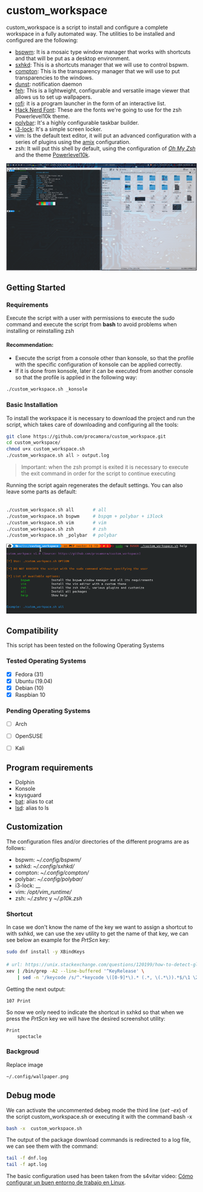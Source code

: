 # custom_workspace

custom_workspace is a script to install and configure a complete workspace in a fully automated way. The utilities to be installed and configured are the following:

- [bspwm][bspwm]: It is a mosaic type window manager that works with shortcuts and that will be put as a desktop environment.
- [sxhkd][sxhkd]: This is a shortcuts manager that we will use to control bspwm.
- [compton][compton]: This is the transparency manager that we will use to put transparencies to the windows.
- [dunst][dunst]: notification daemon
- [feh][feh]: This is a lightweight, configurable and versatile image viewer that allows us to set up wallpapers.
- [rofi][rofi]: it is a program launcher in the form of an interactive list.
- [Hack Nerd Font][nerd]: These are the fonts we're going to use for the zsh Powerlevel10k theme.
- [polybar][polybar]: It's a highly configurable taskbar builder.
- [i3-lock][i3lock]: It's a simple screen locker.
- vim: Is the default text editor, it will put an advanced configuration with a series of plugins using the [amix][vimrc] configuration.
- zsh: It will put this shell by default, using the configuration of [_Oh My Zsh_][ohmyzsh] and the theme [Powerlevel10k][powerlevel10k].



[bspwm]: https://github.com/baskerville/bspwm
[sxhkd]: https://github.com/baskerville/sxhkd
[compton]: https://github.com/chjj/compton
[dunst]: https://github.com/dunst-project/dunst/wiki/Installation
[feh]: https://github.com/derf/feh
[rofi]: https://github.com/davatorium/rofi
[nerd]: https://github.com/ryanoasis/nerd-fonts
[polybar]: https://github.com/polybar/polybar
[i3lock]: https://github.com/i3/i3lock
[vimrc]: https://github.com/amix/vimrc
[ohmyzsh]: https://github.com/ohmyzsh/ohmyzsh
[powerlevel10k]: https://github.com/romkatv/powerlevel10k


![workspace][screnshot]

[screnshot]: workspace.png



## Getting Started


### Requirements

Execute the script with a user with permissions to execute the sudo command and execute the script from __bash__ to avoid problems when installing or reinstalling zsh



#### Recommendation:

- Execute the script from a console other than konsole, so that the profile with the specific configuration of konsole can be applied correctly.
- If it is done from konsole, later it can be executed from another console so that the profile is applied in the following way:


```bash
./custom_workspace.sh _konsole
```

### Basic Installation


To install the workspace it is necessary to download the project and run the script, which takes care of downloading and configuring all the tools:



```bash
git clone https://github.com/procamora/custom_workspace.git
cd custom_workspace/
chmod u+x custom_workspace.sh
./custom_workspace.sh all > output.log
```


> Important: when the zsh prompt is exited it is necessary to execute the exit command in order for the script to continue executing





Running the script again regenerates the default settings. You can also leave some parts as default:



```bash

./custom_workspace.sh all       # all
./custom_workspace.sh bspwm     # bspqm + polybar + i3lock
./custom_workspace.sh vim       # vim
./custom_workspace.sh zsh       # zsh
./custom_workspace.sh _polybar  # polybar


```



![help][help]

[help]: help.png



## Compatibility

This script has been tested on the following Operating Systems

### Tested Operating Systems

- [x] Fedora (31)
- [x] Ubuntu (19.04)
- [x] Debian (10)
- [x] Raspbian 10

### Pending Operating Systems

- [ ] Arch
- [ ] OpenSUSE
- [ ] Kali





## Program requirements

- Dolphin
- Konsole
- ksysguard
- [bat][bat]: alias to cat
- [lsd][lsd]: alias to ls




[bat]: https://github.com/sharkdp/bat/releases
[lsd]: https://github.com/Peltoche/lsd/releases




## Customization


The configuration files and/or directories of the different programs are as follows:

- bspwm: _~/.config/bspwm/_
- sxhkd: _~/.config/sxhkd/_
- compton: _~/.config/compton/_
- polybar: _~/.config/polybar/_
- i3-lock: __
- vim: _/opt/vim_runtime/_
- zsh: _~/.zshrc_ y _~/.p10k.zsh_



### Shortcut

In case we don't know the name of the key we want to assign a shortcut to with sxhkd, we can use the xev utility to get the name of that key, we can see below an example for the _PrtScn_ key:

```bash
sudo dnf install -y XBindKeys

# url: https://unix.stackexchange.com/questions/120199/how-to-detect-global-key-presses
xev | /bin/grep -A2 --line-buffered '^KeyRelease' \
    | sed -n '/keycode /s/^.*keycode \([0-9]*\).* (.*, \(.*\)).*$/\1 \2/p'
```


Getting the next output:


```
107 Print
```


So now we only need to indicate the shortcut in sxhkd so that when we press the _PrtScn_ key we will have the desired screenshot utility:

```
Print
    spectacle
```




### Backgroud

Replace image 

```bash
~/.config/wallpaper.png
```




## Debug mode



We can activate the uncommented debeg mode the third line (_set -ex_) of the script custom_workspace.sh or executing it with the command bash -x

```bash
bash -x  custom_workspace.sh
```



The output of the package download commands is redirected to a log file, we can see them with the command:


```bash
tail -f dnf.log
tail -f apt.log
```





The basic configuration used has been taken from the s4vitar video: [Cómo configurar un buen entorno de trabajo en Linux][s4vitar].


[s4vitar]: https://www.youtube.com/watch?v=MF4qRSedmEs


